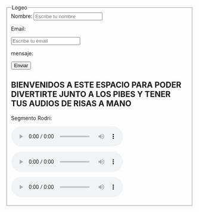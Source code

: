 <!DOCTYPE html>
<html>
<head>
<link rel="stylesheet" type="text/css" href="estilo.css">
<link rel="shorcut icon" type="image/x-icon" class="img" href="../imagenes/favicon.ico">
<title>Formulario Basico con html y css</title>
</head>

<body>
<div class="contenedor">
<fieldset><legend>Logeo</legend>
<form>
<!---->
<label for="nombre">Nombre:</label>
<!---->
<input type="text" id="nombre" name="nombre" placeholder="Escribe tu nombre">

<label for="email">Email:</label>

<input type="email" id="email" name="email" placeholder="Escribe tu email">

<label for="mensaje">mensaje:</label>
<!---->
<input type="submit" value="Enviar">

<h2> BIENVENIDOS A ESTE ESPACIO PARA PODER DIVERTIRTE JUNTO A LOS PIBES Y TENER TUS AUDIOS DE RISAS A MANO </h2>

<p> Segmento Rodri:
	<p>

<audio src="rodrinono.ogg" controls> 	</audio>

<audio src="Rodriturrone.ogg" controls> 	</audio>

<audio src="rodriperro.ogg" controls> 	</audio>



</form>
</fieldset>
</div>
</body>
</html>
